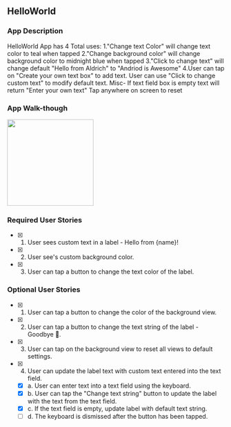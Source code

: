## HelloWorld

### App Description
HelloWorld App has 4 Total uses:
 1."Change text Color" will change text color to teal when tapped
 2."Change background color" will change background color to midnight blue when tapped
 3."Click to change text" will change default "Hello from Aldrich" to "Andriod is Awesome"
 4.User can tap on "Create your own text box" to add text. User can use "Click to change custom text" to modify default text.
 Misc- If text field box is empty text will return "Enter your own text" Tap anywhere on screen to reset

### App Walk-though


<img src= http://g.recordit.co/BLJJOhxPsC.gif width=200><br>



### Required User Stories
- [x] 1. User sees custom text in a label - Hello from {name}!
- [x] 2. User see's custom background color.
- [x] 3. User can tap a button to change the text color of the label.

### Optional User Stories
- [x] 1. User can tap a button to change the color of the background view.
- [x] 2. User can tap a button to change the text string of the label - Goodbye 👋.
- [x] 3. User can tap on the background view to reset all views to default settings.
- [x] 4. User can update the label text with custom text entered into the text field.
   - [x] a. User can enter text into a text field using the keyboard.
   - [x] b. User can tap the "Change text string" button to update the label with the text from the text field.
   - [x] c. If the text field is empty, update label with default text string.
   - [ ] d. The keyboard is dismissed after the button has been tapped.